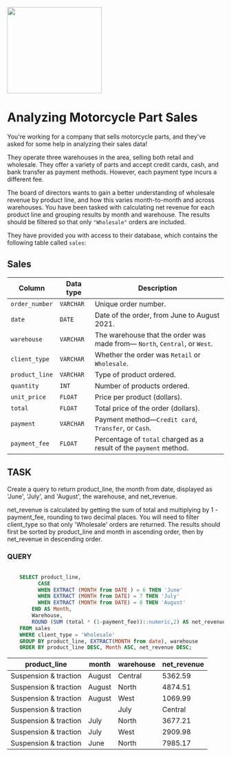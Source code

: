 <img src="https://github.com/ManuHernandezz/MotorcyclesPartSales/assets/130862652/490a414b-f110-4681-b0af-40c478f0fd6b" width="220" height="200">

# Analyzing Motorcycle Part Sales

You're working for a company that sells motorcycle parts, and they've asked for some help in analyzing their sales data!

They operate three warehouses in the area, selling both retail and wholesale. They offer a variety of parts and accept credit cards, cash, and bank transfer as payment methods. However, each payment type incurs a different fee.

The board of directors wants to gain a better understanding of wholesale revenue by product line, and how this varies month-to-month and across warehouses. You have been tasked with calculating net revenue for each product line and grouping results by month and warehouse. The results should be filtered so that only `"Wholesale"` orders are included.

They have provided you with access to their database, which contains the following table called `sales`:

## Sales
| Column | Data type | Description |
|--------|-----------|-------------|
| `order_number` | `VARCHAR` | Unique order number. |
| `date` | `DATE` | Date of the order, from June to August 2021. |
| `warehouse` | `VARCHAR` | The warehouse that the order was made from&mdash; `North`, `Central`, or `West`. |
| `client_type` | `VARCHAR` | Whether the order was `Retail` or `Wholesale`. |
| `product_line` | `VARCHAR` | Type of product ordered. |
| `quantity` | `INT` | Number of products ordered. | 
| `unit_price` | `FLOAT` | Price per product (dollars). |
| `total` | `FLOAT` | Total price of the order (dollars). |
| `payment` | `VARCHAR` | Payment method&mdash;`Credit card`, `Transfer`, or `Cash`. |
| `payment_fee` | `FLOAT` | Percentage of `total` charged as a result of the `payment` method. |

## TASK
Create a query to return product_line, the month from date, displayed as 'June', 'July', and 'August', the warehouse, and net_revenue.

  net_revenue is calculated by getting the sum of total and multiplying by 1 - payment_fee, rounding to two decimal places.
  You will need to filter client_type so that only 'Wholesale' orders are returned.
  The results should first be sorted by product_line and month in ascending order, then by net_revenue in descending order.


### QUERY
```sql

    SELECT product_line,
		  CASE 
		  WHEN EXTRACT (MONTH from DATE ) = 6 THEN 'June'
		  WHEN EXTRACT (MONTH from DATE) = 7 THEN 'July'
		  WHEN EXTRACT (MONTH from DATE) = 8 THEN 'August'
	    END AS Month,
	    Warehouse,
	    ROUND (SUM (total * (1-payment_fee))::numeric,2) AS net_revenue
    FROM sales
    WHERE client_type = 'Wholesale'
    GROUP BY product_line, EXTRACT(MONTH from date), warehouse
    ORDER BY product_line DESC, Month ASC, net_revenue DESC;
```

| product_line | month | warehouse | net_revenue |
|--------|-----------|-------------|-------------|
|Suspension & traction|August|Central|5362.59|
|Suspension & traction|August|North|4874.51|
|Suspension & traction|August|West|1069.99|
|Suspension & traction||July|Central|6392.23|
|Suspension & traction|July|North|3677.21|
|Suspension & traction|July|West|2909.98|
|Suspension & traction|June|North|7985.17|

    
